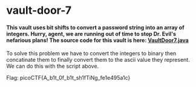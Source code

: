 # vault-door-7
#### This vault uses bit shifts to convert a password string into an array of integers. Hurry, agent, we are running out of time to stop Dr. Evil's nefarious plans! The source code for this vault is here: [VaultDoor7.java](https://2019shell1.picoctf.com/static/9fc4e47b7a5f925b7f7230b4b3ef2d90/VaultDoor7.java)

To solve this problem we have to convert the integers to binary then concatinate them to finally convert them to the ascii value they represent. We can do this with the script above.

Flag: picoCTF{A_b1t_0f_b1t_sh1fTiNg_fe1e495a1c}
